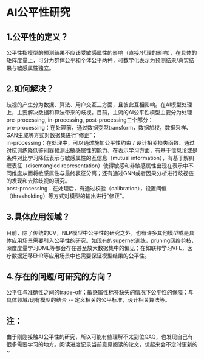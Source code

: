 # AI公平性研究
## 1.公平性的定义？
公平性指模型的预测结果不应该受敏感属性的影响（直接/代理的影响），在具体的矩阵度量上，可分为群体公平和个体公平两种，可数学化表示为预测结果/真实结果与敏感属性独立。
## 2.如何解决？
歧视的产生分为数据、算法、用户交互三方面，且彼此互相影响。在AI模型处理上，主要解决数据和算法带来的歧视。目前，主流的AI公平性模型主要分为处理pre-processing, in-processing, post-processing三个部分：  
pre-processing：在处理前，通过数据变型transform，数据加权，数据采样、GAN生成等方式对数据集进行“修正”；  
in-processing：在处理中，可以通过施加公平性约束 / 设计相关损失函数、通过对抗训练降低鉴别器预测出敏感属性的能力、在表示学习方面，有基于信息论或是条件对比学习降低表示与敏感属性的互信息（mutual information），有基于解纠缠表征（disentangled representation）使得敏感和非敏感属性出现在表示中不同维度从而将敏感属性与最终表征分离；还有通过GNN或者因果分析进行歧视链的发现和去除歧视的研究。  
post-processing：在处理后，有通过校验（calibration），设置阈值（thresholding）等方式对模型的输出进行“修正”。  
## 3.具体应用领域？
目前，除了传统的CV，NLP模型中公平性的研究之外，也有许多其他模型或是具体应用场景需要引入公平性的研究。如现有的supernet训练，pruning网络剪枝，深度度量学习DML等都会存在甚至放大数据集中的偏见；在如联邦学习VFL，医疗数据迁移EHR等应用场景中也需要保证模型结果的公平性。
## 4.存在的问题/可研究的方向？
公平性与准确性之间的trade-off；敏感属性标签缺失的情况下公平性的保障；与具体领域/现有模型的结合 -- 定义相关的公平标准，设计相关算法等。
## 注：
由于刚刚接触AI公平性的研究，所以可能有些理解不太到位QAQ，也发现自己有很多需要学习的地方。阅读进度记录当前意见阅读的论文，想起来会不定时更新的~

